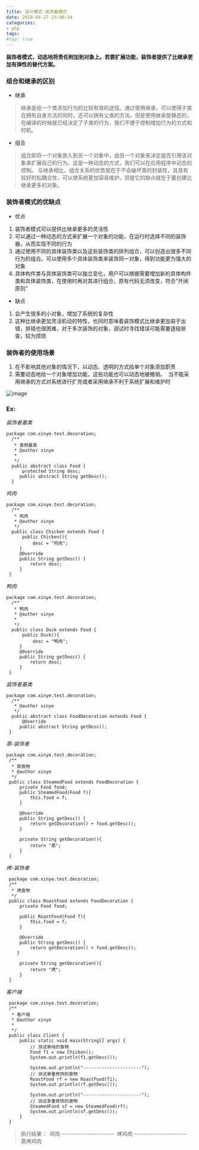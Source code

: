 ```yaml
---
title: 设计模式-装饰着模式
date: 2018-04-27 23:00:34
categories:
- php
tags:
#top: true
---
```




**装饰者模式，动态地将责任附加到对象上。若要扩展功能，装饰者提供了比继承更加有弹性的替代方案。**
### 组合和继承的区别
- 继承

> 继承是给一个类添加行为的比较有效的途径。通过使用继承，可以使得子类在拥有自身方法的同时，还可以拥有父类的方法。但是使用继承是静态的，在编译的时候就已经决定了子类的行为，我们不便于控制增加行为的方式和时机。

- 组合

> 组合即将一个对象嵌入到另一个对象中，由另一个对象来决定是否引用该对象来扩展自己的行为。这是一种动态的方式，我们可以在应用程序中动态的控制。
与继承相比，组合关系的优势就在于不会破坏类的封装性，且具有较好的松耦合性，可以使系统更加容易维护。但是它的缺点就在于要创建比继承更多的对象。

### 装饰者模式的优缺点
- 优点
> 

1. 装饰者模式可以提供比继承更多的灵活性
2. 可以通过一种动态的方式来扩展一个对象的功能，在运行时选择不同的装饰器，从而实现不同的行为
3. 通过使用不同的具体装饰类以及这些装饰类的排列组合，可以创造出很多不同行为的组合。可以使用多个具体装饰类来装饰同一对象，得到功能更为强大的对象
4. 具体构件类与具体装饰类可以独立变化，用户可以根据需要增加新的具体构件类和具体装饰类，在使用时再对其进行组合，原有代码无须改变，符合“开闭原则”

- 缺点

> 
1. 会产生很多的小对象，增加了系统的复杂性
2. 这种比继承更加灵活机动的特性，也同时意味着装饰模式比继承更加易于出错，排错也很困难，对于多次装饰的对象，调试时寻找错误可能需要逐级排查，较为烦琐

### 装饰者的使用场景
1. 在不影响其他对象的情况下，以动态、透明的方式给单个对象添加职责
2. 需要动态地给一个对象增加功能，这些功能也可以动态地被撤销。  当不能采用继承的方式对系统进行扩充或者采用继承不利于系统扩展和维护时

![image](https://user-images.githubusercontent.com/9856659/51297117-07197b00-1a5a-11e9-940d-75765e148704.png)


### Ex:
_装饰者基类_
```
package com.xinye.test.decoration;
  /**
   * 食物基类
   * @author xinye
   *
   */
  public abstract class Food {
      protected String desc;
     public abstract String getDesc();
  }
```
_鸡肉_
```
package com.xinye.test.decoration;
  /**
   * 鸡肉
   * @author xinye
   */
  public class Chicken extends Food {
      public Chicken(){
          desc = "鸡肉";
     }
     @Override
     public String getDesc() {
         return desc;
     }
 }
```

_鸭肉_
```
package com.xinye.test.decoration;
  /**
   * 鸭肉
   * @author xinye
   *
   */
  public class Duck extends Food {
      public Duck(){
          desc = "鸭肉";
     }
     @Override
     public String getDesc() {
         return desc;
     }
 }
```
_装饰者基类_

```
package com.xinye.test.decoration;
  /**
   * @author xinye
   */
  public abstract class FoodDecoration extends Food {
      @Override
     public abstract String getDesc();   
 }
```

_蒸-装饰者_

```
package com.xinye.test.decoration;
 /**
  * 蒸食物
  * @author xinye
  */
 public class SteamedFood extends FoodDecoration {
     private Food food;
     public SteamedFood(Food f){
         this.food = f;
     }
     
     @Override
     public String getDesc() {
         return getDecoration() + food.getDesc();
     }
    
     private String getDecoration(){
         return "蒸";
     }
 }
```


_烤-装饰者_
```
 package com.xinye.test.decoration;
 /**
  * 烤食物
  */
 public class RoastFood extends FoodDecoration {
     private Food food;
     
     public RoastFood(Food f){
         this.food = f;
     }
     
     @Override
     public String getDesc() {
         return getDecoration() + food.getDesc();
    }
     
     private String getDecoration(){
         return "烤";
     }
 }
```

_客户端_
```
 package com.xinye.test.decoration;
 /**
  * 客户端
  * @author xinye
  *
  */
 public class Client {
     public static void main(String[] args) {
         // 测试单纯的食物
         Food f1 = new Chicken();
         System.out.println(f1.getDesc());
         
         System.out.println("----------------------");
         // 测试单重修饰的食物
         RoastFood rf = new RoastFood(f1);
         System.out.println(rf.getDesc());
         
         System.out.println("----------------------");
         // 测试多重修饰的食物
         SteamedFood sf = new SteamedFood(rf);
         System.out.println(sf.getDesc());
     }
 }
```


> 执行结果： 
鸡肉 ---------------------- 
烤鸡肉 ---------------------- 
蒸烤鸡肉
